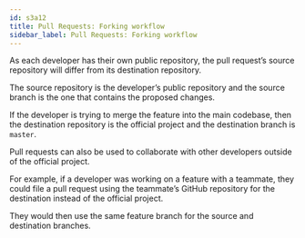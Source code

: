 ```yaml
---
id: s3a12
title: Pull Requests: Forking workflow
sidebar_label: Pull Requests: Forking workflow
---
```



As each developer has their own public repository, the pull request’s source repository will differ from its destination repository.

The source repository is the developer’s public repository and the source branch is the one that contains the proposed changes.

If the developer is trying to merge the feature into the main codebase, then the destination repository is the official project and the destination branch is `master`.

Pull requests can also be used to collaborate with other developers outside of the official project.







For example, if a developer was working on a feature with a teammate, they could file a pull request using the teammate’s GitHub repository for the destination instead of the official project.






They would then use the same feature branch for the source and destination branches.
